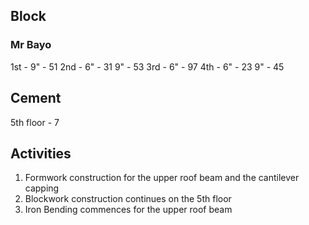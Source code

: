 ## Block
### Mr Bayo
1st - 9" - 51
2nd - 6" - 31
     9" - 53
 3rd - 6" - 97
 4th - 6" - 23
     9" - 45



## Cement
5th floor - 7

## Activities 
1. Formwork construction for the upper roof beam and the cantilever capping
2. Blockwork construction continues on the 5th floor
3. Iron Bending commences for the upper roof beam 